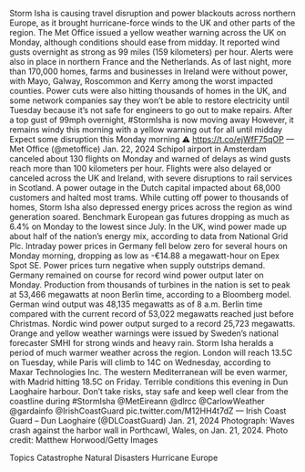 Storm Isha is causing travel disruption and power blackouts across northern Europe, as it brought hurricane-force winds to the UK and other parts of the region.
The Met Office issued a yellow weather warning across the UK on Monday, although conditions should ease from midday. It reported wind gusts overnight as strong as 99 miles (159 kilometers) per hour. Alerts were also in place in northern France and the Netherlands.
As of last night, more than 170,000 homes, farms and businesses in Ireland were without power, with Mayo, Galway, Roscommon and Kerry among the worst impacted counties. Power cuts were also hitting thousands of homes in the UK, and some network companies say they won’t be able to restore electricity until Tuesday because it’s not safe for engineers to go out to make repairs.
After a top gust of 99mph overnight, #StormIsha is now moving away
However, it remains windy this morning with a yellow warning out for all until midday
Expect some disruption this Monday morning ⚠️ https://t.co/ejWfF75qOP
— Met Office (@metoffice) Jan. 22, 2024
Schipol airport in Amsterdam canceled about 130 flights on Monday and warned of delays as wind gusts reach more than 100 kilometers per hour. Flights were also delayed or canceled across the UK and Ireland, with severe disruptions to rail services in Scotland.
A power outage in the Dutch capital impacted about 68,000 customers and halted most trams.
While cutting off power to thousands of homes, Storm Isha also depressed energy prices across the region as wind generation soared.
Benchmark European gas futures dropping as much as 6.4% on Monday to the lowest since July. In the UK, wind power made up about half of the nation’s energy mix, according to data from National Grid Plc.
Intraday power prices in Germany fell below zero for several hours on Monday morning, dropping as low as -€14.88 a megawatt-hour on Epex Spot SE. Power prices turn negative when supply outstrips demand.
Germany remained on course for record wind power output later on Monday. Production from thousands of turbines in the nation is set to peak at 53,466 megawatts at noon Berlin time, according to a Bloomberg model. German wind output was 48,135 megawatts as of 8 a.m. Berlin time compared with the current record of 53,022 megawatts reached just before Christmas.
Nordic wind power output surged to a record 25,723 megawatts. Orange and yellow weather warnings were issued by Sweden’s national forecaster SMHI for strong winds and heavy rain.
Storm Isha heralds a period of much warmer weather across the region. London will reach 13.5C on Tuesday, while Paris will climb to 14C on Wednesday, according to Maxar Technologies Inc. The western Mediterranean will be even warmer, with Madrid hitting 18.5C on Friday.
Terrible conditions this evening in Dun Laoghaire harbour. Don’t take risks, stay safe and keep well clear from the coastline during #StormIsha @MetEireann @dlrcc @CarlowWeather @gardainfo @IrishCoastGuard pic.twitter.com/M12HH4t7dZ
— Irish Coast Guard – Dun Laoghaire (@DLCoastGuard) Jan. 21, 2024
Photograph: Waves crash against the harbor wall in Porthcawl, Wales, on Jan. 21, 2024. Photo credit: Matthew Horwood/Getty Images

Topics
Catastrophe
Natural Disasters
Hurricane
Europe
